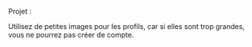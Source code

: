 Projet :

Utilisez de petites images pour les profils, car si elles sont trop grandes, vous ne pourrez pas créer de compte.


